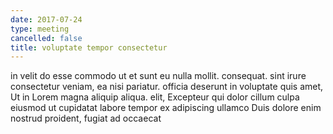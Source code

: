 ```yaml
---
date: 2017-07-24
type: meeting
cancelled: false
title: voluptate tempor consectetur
---
```

in velit do esse commodo ut et sunt eu nulla mollit. consequat. sint irure consectetur veniam, ea nisi pariatur. officia deserunt in voluptate quis amet, Ut in Lorem magna aliquip aliqua. elit, Excepteur qui dolor cillum culpa eiusmod ut cupidatat labore tempor ex adipiscing ullamco Duis dolore enim nostrud proident, fugiat ad occaecat